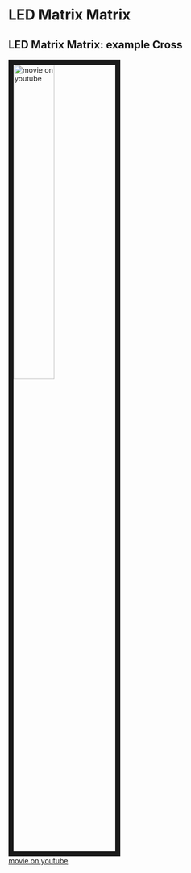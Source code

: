 # LED Matrix Matrix

## LED Matrix Matrix: example Cross

<a href="http://www.youtube.com/watch?feature=player_embedded&v=JQDV4T_vm4k
" target="_blank"><img src="http://img.youtube.com/vi/JQDV4T_vm4k/0.jpg" 
alt="movie on youtube" width=40% border="10" /></a>  
[movie on youtube](https://www.youtube.com/watch?v=JQDV4T_vm4k)  

